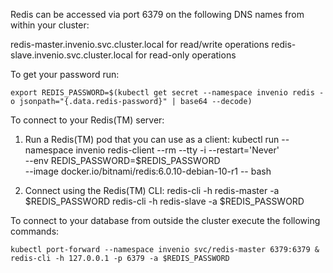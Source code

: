 Redis can be accessed via port 6379 on the following DNS names from within your cluster:

redis-master.invenio.svc.cluster.local for read/write operations
redis-slave.invenio.svc.cluster.local for read-only operations


To get your password run:

    export REDIS_PASSWORD=$(kubectl get secret --namespace invenio redis -o jsonpath="{.data.redis-password}" | base64 --decode)

To connect to your Redis(TM) server:

1. Run a Redis(TM) pod that you can use as a client:
   kubectl run --namespace invenio redis-client --rm --tty -i --restart='Never' \
   --env REDIS_PASSWORD=$REDIS_PASSWORD \
   --image docker.io/bitnami/redis:6.0.10-debian-10-r1 -- bash

2. Connect using the Redis(TM) CLI:
   redis-cli -h redis-master -a $REDIS_PASSWORD
   redis-cli -h redis-slave -a $REDIS_PASSWORD

To connect to your database from outside the cluster execute the following commands:

    kubectl port-forward --namespace invenio svc/redis-master 6379:6379 &
    redis-cli -h 127.0.0.1 -p 6379 -a $REDIS_PASSWORD

